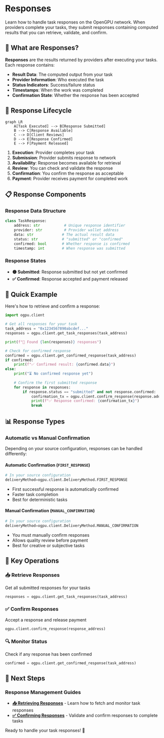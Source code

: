 # Responses

Learn how to handle task responses on the OpenGPU network. When providers complete your tasks, they submit responses containing computed results that you can retrieve, validate, and confirm.

## 🎯 What are Responses?

**Responses** are the results returned by providers after executing your tasks. Each response contains:

- **Result Data**: The computed output from your task
- **Provider Information**: Who executed the task
- **Status Indicators**: Success/failure status
- **Timestamps**: When the work was completed
- **Confirmation State**: Whether the response has been accepted

## 🔄 Response Lifecycle

```mermaid
graph LR
    A[Task Executed] --> B[Response Submitted]
    B --> C[Response Available]
    C --> D[Client Reviews]
    D --> E[Response Confirmed]
    E --> F[Payment Released]
```

1. **Execution**: Provider completes your task
2. **Submission**: Provider submits response to network
3. **Availability**: Response becomes available for retrieval
4. **Review**: You can check and validate the response
5. **Confirmation**: You confirm the response as acceptable
6. **Payment**: Provider receives payment for completed work

## 📋 Response Components

### Response Data Structure
```python
class TaskResponse:
    address: str           # Unique response identifier
    provider: str          # Provider wallet address
    data: str             # The actual result data
    status: str           # "submitted" or "confirmed"
    confirmed: bool       # Whether response is confirmed
    timestamp: int        # When response was submitted
```

### Response States

- **🟡 Submitted**: Response submitted but not yet confirmed
- **✅ Confirmed**: Response accepted and payment released

## 🚀 Quick Example

Here's how to retrieve and confirm a response:

```python
import ogpu.client

# Get all responses for your task
task_address = "0x1234567890abcdef..."
responses = ogpu.client.get_task_responses(task_address)

print(f"📨 Found {len(responses)} responses")

# Check for confirmed response
confirmed = ogpu.client.get_confirmed_response(task_address)
if confirmed:
    print(f"✅ Confirmed result: {confirmed.data}")
else:
    print("⏳ No confirmed response yet")
    
    # Confirm the first submitted response
    for response in responses:
        if response.status == "submitted" and not response.confirmed:
            confirmation_tx = ogpu.client.confirm_response(response.address)
            print(f"✅ Response confirmed: {confirmation_tx}")
            break
```

## 📊 Response Types

### Automatic vs Manual Confirmation

Depending on your source configuration, responses can be handled differently:

#### Automatic Confirmation (`FIRST_RESPONSE`)
```python
# In your source configuration
deliveryMethod=ogpu.client.DeliveryMethod.FIRST_RESPONSE
```
- First successful response is automatically confirmed
- Faster task completion
- Best for deterministic tasks

#### Manual Confirmation (`MANUAL_CONFIRMATION`) 
```python
# In your source configuration  
deliveryMethod=ogpu.client.DeliveryMethod.MANUAL_CONFIRMATION
```
- You must manually confirm responses
- Allows quality review before payment
- Best for creative or subjective tasks

## 🎯 Key Operations

### 📥 **Retrieve Responses**
Get all submitted responses for your tasks
```python
responses = ogpu.client.get_task_responses(task_address)
```

### ✅ **Confirm Responses** 
Accept a response and release payment
```python
ogpu.client.confirm_response(response_address)
```

### 🔍 **Monitor Status**
Check if any response has been confirmed
```python
confirmed = ogpu.client.get_confirmed_response(task_address)
```

## 🎯 Next Steps

### Response Management Guides

- **[📥 Retrieving Responses](retrieving-responses.md)** - Learn how to fetch and monitor task responses
- **[✅ Confirming Responses](confirming-responses.md)** - Validate and confirm responses to complete tasks

Ready to handle your task responses! 📨
